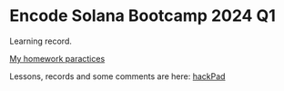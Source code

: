# Encode Solana Bootcamp 2024 Q1

Learning record.

[My homework paractices](https://github.com/chochinlu/SolanaBootcamp)


Lessons, records and some comments are here: 
[hackPad](https://encodeclub.notion.site/Encode-x-Solana-Bootcamp-Sponsored-by-the-Solana-Foundation-Q1-2024-68942c2925fb40f1ae6d1d51299e636b)
